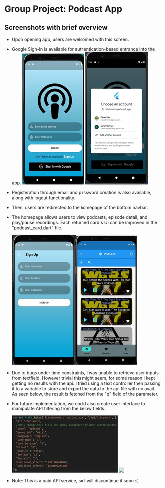 # Group Project: Podcast App



## Screenshots with brief overview
* Upon opening app, users are welcomed with this screen.
* Google Sign-in is available for authentication-based entrance into the app.
![](assets/images/welcome2.jpg) ![](assets/images/google.jpg)




* Registeration through email and password creation is also available, along with logout functionality.
* Then, users are redirected to the homepage of the bottom navbar.
* The homepage allows users to view podcasts, episode detail, and play/pause recordings. Each returned card's UI can be improved in the "podcast_card.dart" file.

    ![](assets/images/signup.jpg)![](assets/images/home.jpg)

* Due to bugs under time constraints, I was unable to retrieve user inputs from textfield. However trivial this might seem, for some reason I kept getting no results with the api. I tried using a text controller then passing it to a variable to store and export the data to the api file with no avail. As seen below, the result is fetched from the "q" field of the parameter. 
* For future implementation, we could also create user interface to manipulate API filtering from the below fields. 

    ![](assets/images/api.jpg) ![](assets/logout.jpg)
* Note: This is a paid API service, so I will discontinue it soon :(